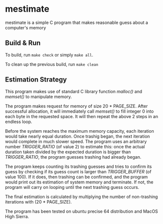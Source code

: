# mestimate
mestimate is a simple C program that makes reasonable guess about a computer's memory

## Build & Run
To build, run `make check` or simply `make all`.

To clean up the previous build, run `make clean`

## Estimation Strategy
This program makes use of standard C library function _malloc()_ and _memset()_ to manipulate memory.

The program makes request for memory of size 20 * PAGE_SIZE. After successful allocation, it will immediately call _memset()_ to fill integer 0 into each byte in the requested space. It will then repeat the above 2 steps in an endless loop.

Before the system reaches the maximum memory capacity, each iteration would take nearly equal duration. Once trashig began, the next iteration would complete in much slower speed. The program uses an arbitrary number *TRIGGER_RATIO* (of value 2) to estimate this: once the actual duration taken divided by the expected duration is bigger than *TRIGGER_RATIO*, the program guesses trashing had already began.

The program keeps counting its trashing guesses and tries to confirm its guess by checking if its guess count is larger than *TRIGGER_BUFFER* (of value 100). If it does, then trashing can be confirmed, and the program would print out its estimation of system memory and terminate. If not, the program will carry on looping until the next trashing guess occurs.

The final estimation is calculated by multiplying the number of non-trashing iterations with (20 * PAGE_SIZE).

The program has been tested on ubuntu precise 64 distribution and MacOS High Sierra.
